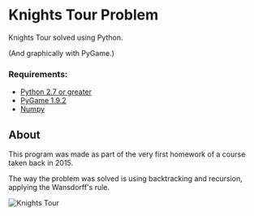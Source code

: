 # Knights Tour Problem

Knights Tour solved using Python.

(And graphically with PyGame.)

### Requirements:
- [Python 2.7 or greater](https://www.python.org/)
- [PyGame 1.9.2](http://pygame.org/hifi.html)
- [Numpy](http://www.numpy.org/)

## About

This program was made as part of the very first homework of a course taken back in 2015.

The way the problem was solved is using backtracking and recursion, applying the Wansdorff's rule.

![Knights Tour](https://github.com/RodolfoFerro/KnightsTour/blob/master/Knights.gif "Knights Tour")
